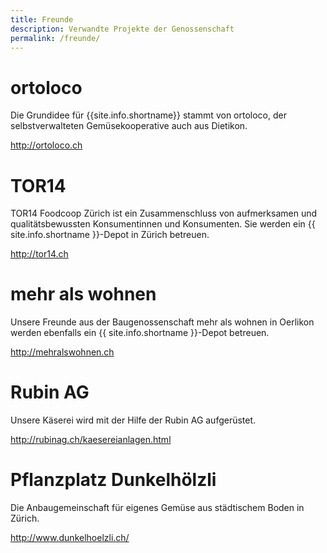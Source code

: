 ```yaml
---
title: Freunde
description: Verwandte Projekte der Genossenschaft
permalink: /freunde/
---
```


# ortoloco

Die Grundidee für {{site.info.shortname}} stammt von ortoloco, der
selbstverwalteten Gemüsekooperative auch aus Dietikon.

<http://ortoloco.ch>


# TOR14

TOR14 Foodcoop Zürich ist ein Zusammenschluss von aufmerksamen und
qualitätsbewussten Konsumentinnen und Konsumenten. Sie werden ein
{{ site.info.shortname }}-Depot in Zürich betreuen.

<http://tor14.ch>


# mehr als wohnen

Unsere Freunde aus der Baugenossenschaft mehr als wohnen in Oerlikon
werden ebenfalls ein {{ site.info.shortname }}-Depot betreuen.

<http://mehralswohnen.ch>


# Rubin AG

Unsere Käserei wird mit der Hilfe der Rubin AG aufgerüstet.

<http://rubinag.ch/kaesereianlagen.html>


# Pflanzplatz Dunkelhölzli

Die Anbaugemeinschaft für eigenes Gemüse aus städtischem Boden in
Zürich.

<http://www.dunkelhoelzli.ch/>

